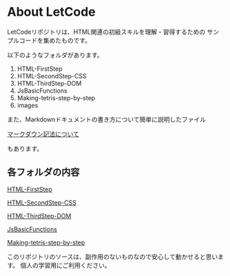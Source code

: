 # About LetCode

LetCodeリポジトリは、HTML関連の初級スキルを理解・習得するための
サンプルコードを集めたものです。

以下のようなフォルダがあります。

1. HTML-FirstStep
2. HTML-SecondStep-CSS
3. HTML-ThirdStep-DOM
4. JsBasicFunctions
5. Making-tetris-step-by-step
6. images

また、Markdownドキュメントの書き方について簡単に説明したファイル

[マークダウン記法について](About_MarkDown.md)

もあります。

## 各フォルダの内容

[HTML-FirstStep](HTML-FirstStep/ReadMe_HTML-FistStep.md)

[HTML-SecondStep-CSS](HTML-SecondStep-CSS/ReadMe-HTML-SecondStep-CSS.md)

[HTML-ThirdStep-DOM](HTML-ThirdStep-DOM/ReadMe-HTML-ThirdStep-DOM.md)

[JsBasicFunctions](JsBasicFunctions/ReadMe-JsBasicFunctions.md)

[Making-tetris-step-by-step](Making-tetris-step-by-step/ReadMe-Making-tetris-step-by-step.md)

このリポジトリのソースは、副作用のないものなので安心して動かせると思います。
個人の学習用にご利用ください。
